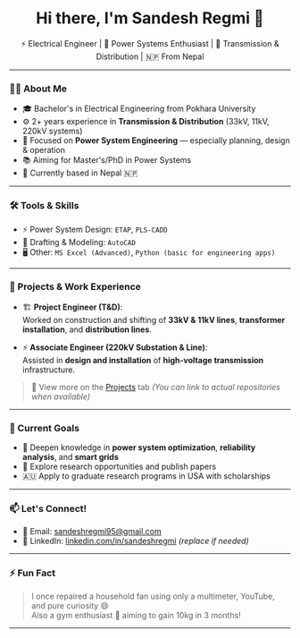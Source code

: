 <h1 align="center">Hi there, I'm Sandesh Regmi 👋</h1>

<p align="center">
  ⚡ Electrical Engineer | 🔌 Power Systems Enthusiast | 📐 Transmission & Distribution | 🇳🇵 From Nepal
</p>

---

### 👨‍💻 About Me

- 🎓 Bachelor's in Electrical Engineering from Pokhara University  
- ⚙️ 2+ years experience in **Transmission & Distribution** (33kV, 11kV, 220kV systems)  
- 🔋 Focused on **Power System Engineering** — especially planning, design & operation  
- 📚 Aiming for Master's/PhD in Power Systems  
- 📍 Currently based in Nepal 🇳🇵

---

### 🛠️ Tools & Skills

- ⚡ Power System Design: `ETAP`, `PLS-CADD`
- 📐 Drafting & Modeling: `AutoCAD`
- 🖥️ Other: `MS Excel (Advanced)`, `Python (basic for engineering apps)`

---

### 📌 Projects & Work Experience

- 🏗️ **Project Engineer (T&D)**:  
  Worked on construction and shifting of **33kV & 11kV lines**, **transformer installation**, and **distribution lines**.

- ⚡ **Associate Engineer (220kV Substation & Line)**:  
  Assisted in **design and installation** of **high-voltage transmission** infrastructure.

> 🧰 View more on the [Projects](#) tab *(You can link to actual repositories when available)*

---

### 🌱 Current Goals

- 🧠 Deepen knowledge in **power system optimization**, **reliability analysis**, and **smart grids**
- 🧪 Explore research opportunities and publish papers
- 🇦🇺 Apply to graduate research programs in USA with scholarships

---

### 📫 Let's Connect!

- 📧 Email: sandeshregmi95@gmail.com 
- 💼 LinkedIn: [linkedin.com/in/sandeshregmi](https://linkedin.com/in/sandeshregmi) *(replace if needed)*
  

---

### ⚡ Fun Fact

> I once repaired a household fan using only a multimeter, YouTube, and pure curiosity 😄  
> Also a gym enthusiast 💪 aiming to gain 10kg in 3 months!

---
